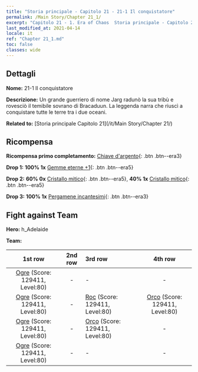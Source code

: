 ```yaml
---
title: "Storia principale - Capitolo 21 - 21-1 Il conquistatore"
permalink: /Main Story/Chapter 21_1/
excerpt: "Capitolo 21 - 1. Era of Chaos  Storia principale - Capitolo 21_1. 21-1 Il conquistatore"
last_modified_at: 2021-04-14
locale: it
ref: "Chapter 21_1.md"
toc: false
classes: wide
---
```


## Dettagli

 **Nome:** 21-1 Il conquistatore

 **Descrizione:** Un grande guerriero di nome Jarg radunò la sua tribù e rovesciò il temibile sovrano di Bracaduun. La leggenda narra che riuscì a conquistare tutte le terre tra i due oceani.

 **Related to:** [Storia principale Capitolo 21](/it/Main Story/Chapter 21/)

## Ricompensa

 **Ricompensa primo completamento:** [Chiave d'argento](/it/Items/con_693/){: .btn .btn--era3}

 **Drop 1:** **100% 1x** [Gemme eterne +1](/it/Items/mat_72/){: .btn .btn--era5}

 **Drop 2:** **60% 0x** [Cristallo mitico](/it/Items/mat_66/){: .btn .btn--era5}, **40% 1x** [Cristallo mitico](/it/Items/mat_66/){: .btn .btn--era5}

 **Drop 3:** **100% 1x** [Pergamene incantesimi](/it/Items/con_694/){: .btn .btn--era3}


## Fight against Team
 **Hero:** h_Adelaide

 **Team:**


  | 1st row | 2nd row | 3rd row | 4th row |
  |:----:|:----:|:----|:----:|
  | [Ogre](/it/units/Ogre/) (Score: 129411, Level:80)  | - | - | - |
  | [Ogre](/it/units/Ogre/) (Score: 129411, Level:80)  | - | [Roc](/it/units/Roc/) (Score: 129411, Level:80)  | [Orco](/it/units/Orc/) (Score: 129411, Level:80)  |
  | [Ogre](/it/units/Ogre/) (Score: 129411, Level:80)  | - | [Orco](/it/units/Orc/) (Score: 129411, Level:80)  | - |
  | [Ogre](/it/units/Ogre/) (Score: 129411, Level:80)  | - | - | - |


